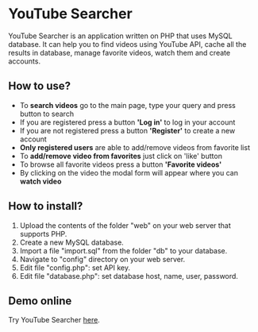 <h1>YouTube Searcher</h1>
<p>YouTube Searcher is an application written on PHP that uses MySQL database. It can help you to find videos using YouTube API, cache all the results in database, manage favorite videos, watch them and create accounts.</p>
<h2>How to use?</h2>
<ul>
    <li>To <b>search videos</b> go to the main page, type your query and press button to search</li>
    <li>If you are registered press a button <b>'Log in'</b> to log in your account</li>
    <li>If you are not registered press a button <b>'Register'</b> to create a new account</li>
    <li><b>Only registered users</b> are able to add/remove videos from favorite list</li>
    <li>To <b>add/remove video from favorites</b> just click on 'like' button</li>
    <li>To browse all favorite videos press a button <b>'Favorite videos'</b></li>
    <li>By clicking on the video the modal form will appear where you can <b>watch video</b></li>
</ul>
<h2>How to install?</h2>
<ol>
  <li>Upload the contents of the folder "web" on your web server that supports PHP.</li>
  <li>Create a new MySQL database.</li>
  <li>Import a file "import.sql" from the folder "db" to your database.</li>  
  <li>Navigate to "config" directory on your web server.</li>
  <li>Edit file "config.php": set API key.</li>
  <li>Edit file "database.php": set database host, name, user, password.</li>
</ol>
<h2>Demo online</h2>
<p>Try YouTube Searcher <a href="http://lightit.r-launcher.su/" target="_blank">here</a>.</p>